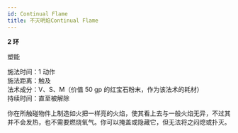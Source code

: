 ```yaml
---
id: Continual Flame
title: 不灭明焰Continual Flame
---
```


**2 环**

塑能

施法时间：1 动作  
施法距离：触及  
法术成分：V、S、M（价值 50 gp 的红宝石粉末，作为该法术的耗材）  
持续时间：直至被解除

你在所触碰物件上制造如火把一样亮的火焰，使其看上去与一般火焰无异，不过其并不会发热，也不需要燃烧氧气。你可以掩盖或隐藏它，但无法将之闷熄或扑灭。
